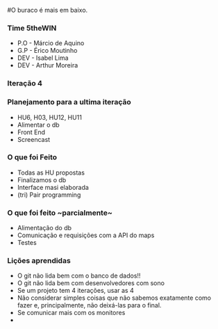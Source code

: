 #O buraco é mais em baixo.

### Time 5theWIN
* P.O - Márcio de Aquino
* G.P - Érico Moutinho
* DEV - Isabel Lima 
* DEV - Arthur Moreira 



### Iteração 4

### Planejamento para a ultima iteração
* HU6, H03, HU12, HU11
* Alimentar o db
* Front End
* Screencast

### O que foi Feito
* Todas as HU propostas
* Finalizamos o db 
* Interface masi elaborada
* (tri) Pair programming

### O que foi feito ~parcialmente~
* Alimentação do db 
* Comunicação e requisições com a API do maps
* Testes


### Lições aprendidas
* O git não lida bem com o banco de dados!!
* O git não lida bem com desenvolvedores com sono
* Se um projeto tem 4 iterações, usar as 4
* Não considerar simples coisas que não sabemos exatamente como fazer e, principalmente, não deixá-las para o final.
* Se comunicar mais com os monitores
* 



